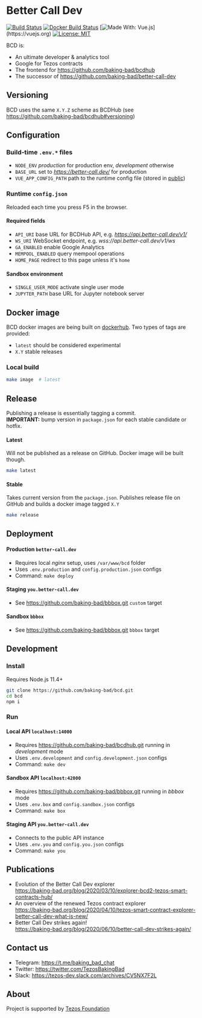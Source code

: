 # Better Call Dev
[![Build Status](https://travis-ci.org/baking-bad/bcd.svg?branch=master)](https://travis-ci.org/baking-bad/bcd)
[![Docker Build Status](https://img.shields.io/docker/cloud/build/bakingbad/bcdhub-gui)](https://hub.docker.com/r/bakingbad/bcdhub-gui)
[![Made With: Vue.js](https://img.shields.io/badge/vue-2.6.10-green.svg?)](https://vuejs.org)
[![License: MIT](https://img.shields.io/badge/License-MIT-yellow.svg)](https://opensource.org/licenses/MIT)


BCD is:
* An ultimate developer & analytics tool
* Google for Tezos contracts 
* The frontend for https://github.com/baking-bad/bcdhub
* The successor of https://github.com/baking-bad/better-call-dev

## Versioning
BCD uses the same `X.Y.Z` scheme as BCDHub (see https://github.com/baking-bad/bcdhub#versioning)

## Configuration

### Build-time `.env.*` files

* `NODE_ENV` _production_ for production env, _development_ otherwise
* `BASE_URL` set to _https://better-call.dev/_ for production
* `VUE_APP_CONFIG_PATH` path to the runtime config file (stored in [public](https://github.com/baking-bad/bcd/tree/master/public))

### Runtime `config.json`
Reloaded each time you press F5 in the browser.

#### Required fields
* `API_URI` base URL for BCDHub API, e.g. _https://api.better-call.dev/v1/_
* `WS_URI` WebSocket endpoint, e.g. _wss://api.better-call.dev/v1/ws_
* `GA_ENABLED` enable Google Analytics
* `MEMPOOL_ENABLED` query mempool operations
* `HOME_PAGE` redirect to this page unless it's `home`

#### Sandbox environment
* `SINGLE_USER_MODE` activate single user mode
* `JUPYTER_PATH` base URL for Jupyter notebook server


## Docker image
BCD docker images are being built on [dockerhub](https://hub.docker.com/r/bakingbad/bcdhub-gui). Two types of tags are provided:

* `latest` should be considered experimental
* `X.Y` stable releases

### Local build
```bash
make image  # latest
```

## Release
Publishing a release is essentially tagging a commit.  
**IMPORTANT:** bump version in `package.json` for each stable candidate or hotfix.

#### Latest
Will not be published as a release on GitHub. Docker image will be built though.
```bash
make latest
```

#### Stable
Takes current version from the `package.json`. Publishes release file on GitHub and builds a docker image tagged `X.Y`
```bash
make release
```

## Deployment

#### Production `better-call.dev`
* Requires local _nginx_ setup, uses `/var/www/bcd` folder
* Uses `.env.production` and `config.production.json` configs
* Command: `make deploy`

#### Staging `you.better-call.dev`
* See https://github.com/baking-bad/bbbox.git `custom` target

#### Sandbox `bbbox`
* See https://github.com/baking-bad/bbbox.git `bbbox` target

## Development

### Install
Requires Node.js 11.4+

```bash
git clone https://github.com/baking-bad/bcd.git
cd bcd
npm i
```

### Run

#### Local API `localhost:14000`
* Requires https://github.com/baking-bad/bcdhub.git running in _development_ mode
* Uses `.env.development` and `config.development.json` configs
* Command: `make dev`

#### Sandbox API `localhost:42000`
* Requires https://github.com/baking-bad/bbbox.git running in _bbbox_ mode
* Uses `.env.box` and `config.sandbox.json` configs
* Command: `make box`

#### Staging API `you.better-call.dev`
* Connects to the public API instance
* Uses `.env.you` and `config.you.json` configs
* Command: `make you`


## Publications
* Evolution of the Better Call Dev explorer  
https://baking-bad.org/blog/2020/03/10/explorer-bcd2-tezos-smart-contracts-hub/
* An overview of the renewed Tezos contract explorer  
https://baking-bad.org/blog/2020/04/10/tezos-smart-contract-explorer-better-call-dev-what-is-new/
* Better Call Dev strikes again!  
https://baking-bad.org/blog/2020/06/10/better-call-dev-strikes-again/

## Contact us
* Telegram: https://t.me/baking_bad_chat
* Twitter: https://twitter.com/TezosBakingBad
* Slack: https://tezos-dev.slack.com/archives/CV5NX7F2L

## About
Project is supported by [Tezos Foundation](https://tezos.foundation/)
